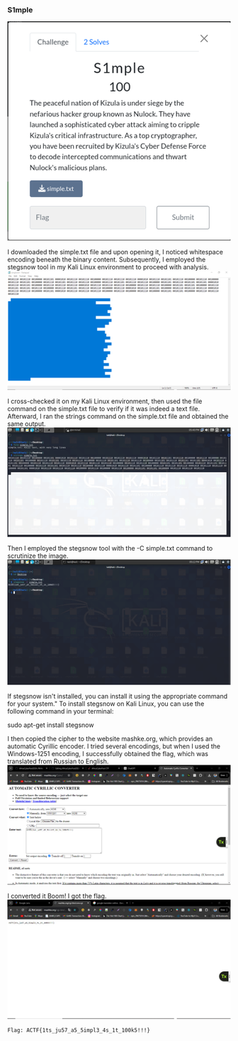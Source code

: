 ### S1mple
![image](images/simpler.png)



I downloaded the simple.txt file and upon opening it, I noticed whitespace encoding beneath the binary content. Subsequently, I employed the stegsnow tool in my Kali Linux environment to proceed with analysis.
![image](images/simple.png)


I cross-checked it on my Kali Linux environment, then used the file command on the simple.txt file to verify if it was indeed a text file. Afterward, I ran the strings command on the simple.txt file and obtained the same output.
![image](images/kali.png)

Then I employed the stegsnow tool with the -C simple.txt command to scrutinize the image.
![image](images/kali2.png)

If stegsnow isn't installed, you can install it using the appropriate command for your system."
To install stegsnow on Kali Linux, you can use the following command in your terminal:


sudo apt-get install stegsnow


I then copied the cipher to the website mashke.org, which provides an automatic Cyrillic encoder. I tried several encodings, but when I used the Windows-1251 encoding, I successfully obtained the flag, which was translated from Russian to English.
![image](images/mask.png)


I converted it Boom! I got the flag.
![image](images/mashke6.png)
```
Flag: ACTF{1ts_ju57_a5_5impl3_4s_1t_100k5!!!}
```
